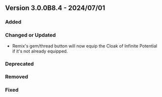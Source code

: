 ## Version 3.0.0B8.4 - 2024/07/01

### Added
### Changed or Updated
- Remix's gem/thread button will now equip the Cloak of Infinite Potential if it's not already equipped.
### Deprecated
### Removed
### Fixed